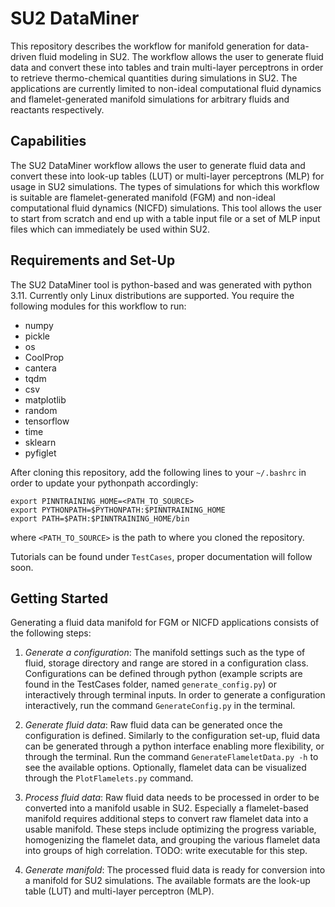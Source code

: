 # SU2 DataMiner
This repository describes the workflow for manifold generation for data-driven fluid modeling in SU2. The workflow allows the user to generate fluid data and convert these into tables and train multi-layer perceptrons in order to retrieve thermo-chemical quantities during simulations in SU2. The applications are currently limited to non-ideal computational fluid dynamics and flamelet-generated manifold simulations for arbitrary fluids and reactants respectively. 

## Capabilities
The SU2 DataMiner workflow allows the user to generate fluid data and convert these into look-up tables (LUT) or multi-layer perceptrons (MLP) for usage in SU2 simulations. The types of simulations for which this workflow is suitable are flamelet-generated manifold (FGM) and non-ideal computational fluid dynamics (NICFD) simulations. This tool allows the user to start from scratch and end up with a table input file or a set of MLP input files which can immediately be used within SU2. 

## Requirements and Set-Up
The SU2 DataMiner tool is python-based and was generated with python 3.11. Currently only Linux distributions are supported.
You require the following modules for this workflow to run:
- numpy
- pickle
- os
- CoolProp
- cantera
- tqdm
- csv
- matplotlib
- random 
- tensorflow
- time 
- sklearn
- pyfiglet

After cloning this repository, add the following lines to your ```~/.bashrc``` in order to update your pythonpath accordingly:

```
export PINNTRAINING_HOME=<PATH_TO_SOURCE>
export PYTHONPATH=$PYTHONPATH:$PINNTRAINING_HOME
export PATH=$PATH:$PINNTRAINING_HOME/bin
```

where ```<PATH_TO_SOURCE>``` is the path to where you cloned the repository.

Tutorials can be found under ```TestCases```, proper documentation will follow soon.

## Getting Started

Generating a fluid data manifold for FGM or NICFD applications consists of the following steps:

1. *Generate a configuration*: The manifold settings such as the type of fluid, storage directory and range are stored in a configuration class. Configurations can be defined through python (example scripts are found in the TestCases folder, named ```generate_config.py```) or interactively through terminal inputs. In order to generate a configuration interactively, run the command ```GenerateConfig.py``` in the terminal.

2. *Generate fluid data*: Raw fluid data can be generated once the configuration is defined. Similarly to the configuration set-up, fluid data can be generated through a python interface enabling more flexibility, or through the terminal. Run the command ```GenerateFlameletData.py -h``` to see the available options. Optionally, flamelet data can be visualized through the ```PlotFlamelets.py``` command. 

3. *Process fluid data*: Raw fluid data needs to be processed in order to be converted into a manifold usable in SU2. Especially a flamelet-based manifold requires additional steps to convert raw flamelet data into a usable manifold. These steps include optimizing the progress variable, homogenizing the flamelet data, and grouping the various flamelet data into groups of high correlation. TODO: write executable for this step.

4. *Generate manifold*: The processed fluid data is ready for conversion into a manifold for SU2 simulations. The available formats are the look-up table (LUT) and multi-layer perceptron (MLP).


